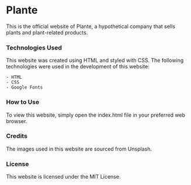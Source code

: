 # Plante

This is the official website of Plante, a hypothetical company that sells plants and plant-related products.

### Technologies Used

This website was created using HTML and styled with CSS. The following technologies were used in the development of this website:

    - HTML
    - CSS
    - Google Fonts

### How to Use

To view this website, simply open the index.html file in your preferred web browser.

### Credits

The images used in this website are sourced from Unsplash.

### License

This website is licensed under the MIT License.
